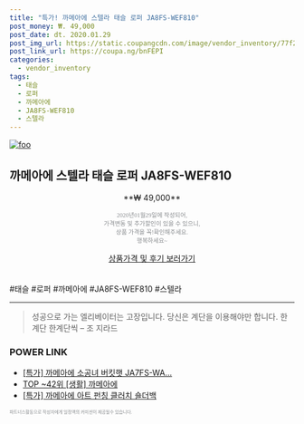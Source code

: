 ```yaml
--- 
title: "특가! 까메아에 스텔라 태슬 로퍼 JA8FS-WEF810" 
post_money: ₩. 49,000 
post_date: dt. 2020.01.29 
post_img_url: https://static.coupangcdn.com/image/vendor_inventory/77f2/58e3f49a024267cb6263e9d1365e167208942f341c13fe3e2d7938218c5a.jpg 
post_link_url: https://coupa.ng/bnFEPI 
categories: 
  - vendor_inventory 
tags: 
  - 태슬 
  - 로퍼 
  - 까메아에 
  - JA8FS-WEF810 
  - 스텔라 
--- 
```

[![foo](https://static.coupangcdn.com/image/vendor_inventory/77f2/58e3f49a024267cb6263e9d1365e167208942f341c13fe3e2d7938218c5a.jpg)](https://coupa.ng/bnFEPI) 

## 까메아에 스텔라 태슬 로퍼 JA8FS-WEF810 
<p style="text-align: center;">**₩ 49,000**</p> 
<p style="text-align: center;"><span style="color: #898c8f; font-family: Georgia,Times,serif; font-size: 0.75em;">2020년01월29일에 작성되어, <br>가격변동 및 추가할인이 있을 수 있으니,<br> 상품 가격을 꼭!확인해주세요.<br>행복하세요~</span> 
</p>	 
<div markdown="0" style="text-align: center;"><a href="https://coupa.ng/bnFEPI" class="btn btn--success">상품가격 및 후기 보러가기</a></div> 
<br><br> 
  #태슬 #로퍼 #까메아에 #JA8FS-WEF810 #스텔라 
<hr> 

> 성공으로 가는 엘리베이터는 고장입니다. 당신은 계단을 이용해야만 합니다. 한계단 한계단씩 – 조 지라드 


### POWER LINK

* <a href="https://blog.naver.com/sakai111/221790614776" target="_blank">[특가] 까메아에 소공녀 버킷햇 JA7FS-WA...</a>
* <a href="https://blog.naver.com/an0733/221788575081" target="_blank"> TOP ~42위 [생활] 까메아에</a>
* <a href="https://blog.naver.com/santokki14/221789705307" target="_blank">[특가] 까메아에 아트 펀칭 클러치 숄더백</a>

<span style="color: #898c8f; font-family: Georgia,Times,serif; font-size: 0.55em;">파트너스활동으로 작성자에게 일정액의 커미션이 제공될수 있습니다.</span> 
